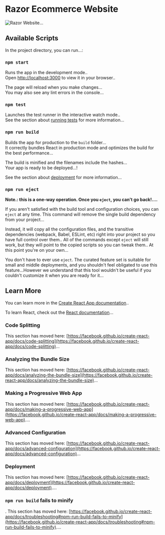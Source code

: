 # Razor Ecommerce Website

<img src="https://res.cloudinary.com/chuksmbanaso/image/upload/v1644267958/media/Screenshot_21_ufuirr.png" title="Razor Site" alt="Razor Website">...

## Available Scripts

In the project directory, you can run...:

### `npm start`

Runs the app in the development mode..\
Open [http://localhost:3000](http://localhost:3000) to view it in your browser..

The page will reload when you make changes...\
You may also see any lint errors in the console...

### `npm test`

Launches the test runner in the interactive watch mode..\
See the section about [running tests](https://facebook.github.io/create-react-app/docs/running-tests) for more information...

### `npm run build`

Builds the app for production to the `build` folder...\
It correctly bundles React in production mode and optimizes the build for the best performance...

The build is minified and the filenames include the hashes...\
Your app is ready to be deployed...!

See the section about [deployment](https://facebook.github.io/create-react-app/docs/deployment) for more information...

### `npm run eject`

**Note.: this is a one-way operation. Once you `eject`, you can't go back!....**

If you aren't satisfied with the build tool and configuration choices, you can `eject` at any time. This command will remove the single build dependency from your project...

Instead, it will copy all the configuration files, and the transitive dependencies (webpack, Babel, ESLint, etc) right into your project so you have full control over them.. All of the commands except `eject` will still work, but they will point to the copied scripts so you can tweak them.. At this point you're on your own...

You don't have to ever use `eject`. The curated feature set is suitable for small and middle deployments, and you shouldn't feel obligated to use this feature...However we understand that this tool wouldn't be useful if you couldn't customize it when you are ready for it...

## Learn More

You can learn more in the [Create React App documentation](https://facebook.github.io/create-react-app/docs/getting-started)..

To learn React, check out the [React documentation](https://reactjs.org/)...

### Code Splitting

This section has moved here: [https://facebook.github.io/create-react-app/docs/code-splitting](https://facebook.github.io/create-react-app/docs/code-splitting)...

### Analyzing the Bundle Size

This section has moved here: [https://facebook.github.io/create-react-app/docs/analyzing-the-bundle-size](https://facebook.github.io/create-react-app/docs/analyzing-the-bundle-size)...

### Making a Progressive Web App

This section has moved here: [https://facebook.github.io/create-react-app/docs/making-a-progressive-web-app](https://facebook.github.io/create-react-app/docs/making-a-progressive-web-app)....

### Advanced Configuration

This section has moved here: [https://facebook.github.io/create-react-app/docs/advanced-configuration](https://facebook.github.io/create-react-app/docs/advanced-configuration)...

### Deployment

This section has moved here: [https://facebook.github.io/create-react-app/docs/deployment](https://facebook.github.io/create-react-app/docs/deployment)....

### `npm run build` fails to minify
.
This section has moved here: [https://facebook.github.io/create-react-app/docs/troubleshooting#npm-run-build-fails-to-minify](https://facebook.github.io/create-react-app/docs/troubleshooting#npm-run-build-fails-to-minify)....
